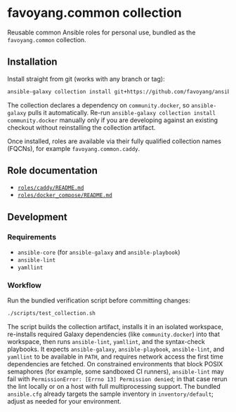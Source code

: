# favoyang.common collection

Reusable common Ansible roles for personal use, bundled as the `favoyang.common` collection.

## Installation

Install straight from git (works with any branch or tag):

```bash
ansible-galaxy collection install git+https://github.com/favoyang/ansible-collection-common.git
```

The collection declares a dependency on `community.docker`, so `ansible-galaxy` pulls it automatically. Re-run
`ansible-galaxy collection install community.docker` manually only if you are developing against an existing checkout
without reinstalling the collection artifact.

Once installed, roles are available via their fully qualified collection names (FQCNs), for example `favoyang.common.caddy`.

## Role documentation

- [`roles/caddy/README.md`](roles/caddy/README.md)
- [`roles/docker_compose/README.md`](roles/docker_compose/README.md)

## Development

### Requirements

- `ansible-core` (for `ansible-galaxy` and `ansible-playbook`)
- `ansible-lint`
- `yamllint`

### Workflow

Run the bundled verification script before committing changes:

```bash
./scripts/test_collection.sh
```

The script builds the collection artifact, installs it in an isolated workspace, re-installs required Galaxy
dependencies (like `community.docker`) into that workspace, then runs `ansible-lint`, `yamllint`, and the syntax-check
playbooks. It expects `ansible-galaxy`, `ansible-playbook`, `ansible-lint`, and `yamllint` to be available in `PATH`,
and requires network access the first time dependencies are fetched. On constrained environments that block POSIX
semaphores (for example, some sandboxed CI runners), `ansible-lint` may fail with `PermissionError: [Errno 13]
Permission denied`; in that case rerun the lint locally or on a host with full multiprocessing support. The bundled
`ansible.cfg` already targets the sample inventory in `inventory/default`; adjust as needed for your environment.
